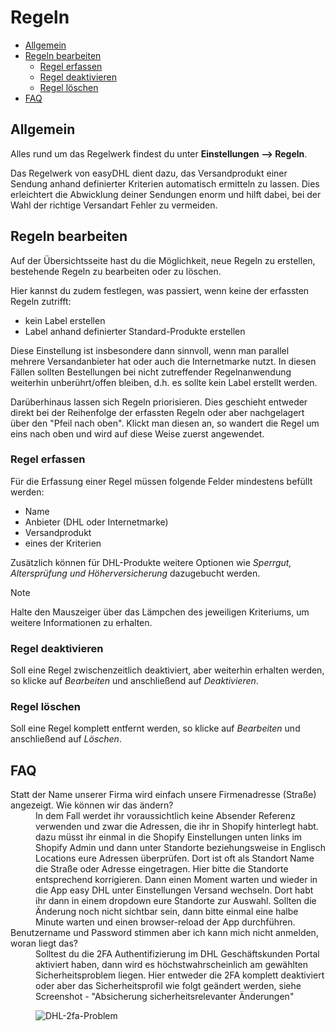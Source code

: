 # Regeln

-   [Allgemein](#general)
-   [Regeln bearbeiten](#manage-rules)
    -   [Regel erfassen](#create-rule)
    -   [Regel deaktivieren](#inactivate-rule)
    -   [Regel löschen](#delete-rule)
-   [FAQ](#faq)

<a name="general"></a>

## Allgemein

Alles rund um das Regelwerk findest du unter **Einstellungen --> Regeln**.

Das Regelwerk von easyDHL dient dazu, das Versandprodukt einer Sendung anhand definierter Kriterien automatisch ermitteln zu lassen. Dies erleichtert die Abwicklung deiner Sendungen enorm und hilft dabei, bei der Wahl der richtige Versandart Fehler zu vermeiden.

<a name="manage-rules"></a>

## Regeln bearbeiten

Auf der Übersichtsseite hast du die Möglichkeit, neue Regeln zu erstellen, bestehende Regeln zu bearbeiten oder zu löschen.

Hier kannst du zudem festlegen, was passiert, wenn keine der erfassten Regeln zutrifft:

-   kein Label erstellen
-   Label anhand definierter Standard-Produkte erstellen

Diese Einstellung ist insbesondere dann sinnvoll, wenn man parallel mehrere Versandanbieter hat oder auch die Internetmarke nutzt. In diesen Fällen sollten Bestellungen bei nicht zutreffender Regelnanwendung weiterhin unberührt/offen bleiben, d.h. es sollte kein Label erstellt werden.

Darüberhinaus lassen sich Regeln priorisieren. Dies geschieht entweder direkt bei der Reihenfolge der erfassten Regeln oder aber nachgelagert über den "Pfeil nach oben". Klickt man diesen an, so wandert die Regel um eins nach oben und wird auf diese Weise zuerst angewendet.

<a name="create-rule"></a>

### Regel erfassen

Für die Erfassung einer Regel müssen folgende Felder mindestens befüllt werden:

-   Name
-   Anbieter (DHL oder Internetmarke)
-   Versandprodukt
-   eines der Kriterien

Zusätzlich können für DHL-Produkte weitere Optionen wie _Sperrgut, Altersprüfung und Höherversicherung_ dazugebucht werden.

> [!NOTE]  
> Halte den Mauszeiger über das Lämpchen des jeweiligen Kriteriums, um weitere Informationen zu erhalten.

<a name="inactivate-rule"></a>

### Regel deaktivieren

Soll eine Regel zwischenzeitlich deaktiviert, aber weiterhin erhalten werden, so klicke auf _Bearbeiten_ und anschließend auf _Deaktivieren_.

<a name="delete-rule"></a>

### Regel löschen

Soll eine Regel komplett entfernt werden, so klicke auf _Bearbeiten_ und anschließend auf _Löschen_.

<a name="faq"></a>

## FAQ

<div class="faq-list">
<dl class="space-y-8">
<div>
<dt>Statt der Name unserer Firma wird einfach unsere Firmenadresse (Straße) angezeigt. Wie können wir das ändern?</dt>
<dd>In dem Fall werdet ihr voraussichtlich keine Absender Referenz verwenden und zwar die Adressen, die ihr in Shopify hinterlegt habt. dazu müsst ihr einmal in die Shopify Einstellungen unten links im Shopify Admin und dann unter Standorte beziehungsweise in Englisch Locations eure Adressen überprüfen. Dort ist oft als Standort Name die Straße oder Adresse eingetragen. Hier bitte die Standorte entsprechend korrigieren. Dann einen Moment warten und wieder in die App easy DHL unter Einstellungen Versand wechseln. Dort habt ihr dann in einem dropdown eure Standorte zur Auswahl. Sollten die Änderung noch nicht sichtbar sein, dann bitte einmal eine halbe Minute warten und einen browser-reload der App durchführen.</dd>
</div>

<div>
<dt>Benutzername und Password stimmen aber ich kann mich nicht anmelden, woran liegt das?</dt>
<dd>Solltest du die 2FA Authentifizierung im DHL Geschäftskunden Portal aktiviert haben, dann wird es höchstwahrscheinlich am gewählten Sicherheitsproblem liegen. Hier entweder die 2FA komplett deaktiviert oder aber das Sicherheitsprofil wie folgt geändert werden, siehe Screenshot - "Absicherung sicherheitsrelevanter Änderungen"

![DHL-2fa-Problem](https://media.247apps.de/storage/faq/dhl-2fa-problem.png)

</dd>
</dl>
</div>
</div>
